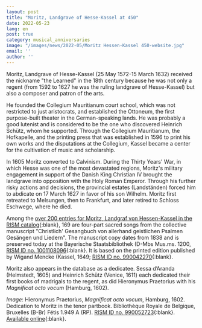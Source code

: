```yaml
---
layout: post
title: "Moritz, Landgrave of Hesse-Kassel at 450"
date: 2022-05-23
lang: en
post: true
category: musical_anniversaries
image: "/images/news/2022-05/Moritz Hessen-Kassel 450-website.jpg"
email: ''
author: ''
---
```


Moritz, Landgrave of Hesse-Kassel (25 May 1572-15 March 1632) received the nickname "the Learned" in the 18th century because he was not only a regent (from 1592 to 1627 he was the ruling landgrave of Hesse-Kassel) but  also a composer and patron of the arts.  

He founded the Collegium Mauritianum court school, which was not restricted to just aristocrats, and established the Ottoneum, the first purpose-built theater in the German-speaking lands. He was probably a good lutenist and is considered to be the one who discovered Heinrich Schütz, whom he supported. Through the Collegium Mauritianum, the Hofkapelle, and the printing press that was established in 1596 to print his own works and the disputations at the Collegium, Kassel became a center for the cultivation of music and scholarship.  

In 1605 Moritz converted to Calvinism. During the Thirty Years' War, in which Hesse was one of the most devastated regions, Moritz's military engagement in support of the Danish King Christian IV brought the landgrave into opposition with the Holy Roman Emperor. Through his further risky actions and decisions, the provincial estates (Landständen) forced him to abdicate on 17 March 1627 in favor of his son Wilhelm. Moritz first retreated to Melsungen, then to Frankfurt, and later retired to Schloss Eschwege, where he died.  

Among the [over 200 entries for Moritz, Landgraf von Hessen-Kassel in the RISM catalog](https://opac.rism.info/search?View=rism&q=pe312320){:blank}, 169 are four-part sacred songs from the collective manuscript "Christlich' Gesangbuch von allerhand geistlichen Psalmen Gesängen und Liedern".  The manuscript copy dates from 1838 and is preserved today at the Bayerische Staatsbibliothek (D-Mbs Mus.ms. 1200, [RISM ID no. 1001108096](https://opac.rism.info/search?id=1001108096&View=rism){:blank}. It is based on the printed edition published by Wigand Mencke (Kassel, 1649; [RISM ID no. 990042270](https://opac.rism.info/search?id=990042270&View=rism){:blank}.  

Moritz also appears in the database as a dedicatee. Sessa d’Aranda (Helmstedt, 1605) and Heinrich Schütz (Venice, 1611) each dedicated their first books of madrigals to the regent, as did Hieronymus Praetorius with his _Magnificat octo vocum_ (Hamburg, 1602).

_Image_: Hieronymus Praetorius, _Magnificat octo vocum_, Hamburg, 1602. Dedication to Moritz in the tenor partbook. Bibliothèque Royale de Belgique, Bruxelles (B-Br) Fétis 1.949 A (RP). [RISM ID no. 990052723](https://opac.rism.info/search?id=990052723&View=rism){:blank}. [Available online](http://uurl.kbr.be/1562011){:blank}.

